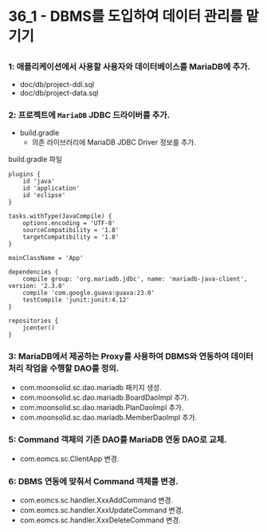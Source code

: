 # 36_1 - DBMS를 도입하여 데이터 관리를 맡기기

## 

### 1: 애플리케이션에서 사용할 사용자와 데이터베이스를 MariaDB에 추가.

- doc/db/project-ddl.sql
- doc/db/project-data.sql



### 2: 프로젝트에 `MariaDB` JDBC 드라이버를 추가.

- build.gradle 
    - 의존 라이브러리에 MariaDB JDBC Driver 정보를 추가.

build.gradle 파일
```
plugins {
    id 'java'
    id 'application'
    id 'eclipse'
}

tasks.withType(JavaCompile) {
    options.encoding = 'UTF-8'
    sourceCompatibility = '1.8'
    targetCompatibility = '1.8'
}

mainClassName = 'App'

dependencies {
    compile group: 'org.mariadb.jdbc', name: 'mariadb-java-client', version: '2.3.0'
    compile 'com.google.guava:guava:23.0'
    testCompile 'junit:junit:4.12'
}

repositories {
    jcenter()
}
```



### 3: MariaDB에서 제공하는 Proxy를 사용하여 DBMS와 연동하여 데이터 처리 작업을 수행할 DAO를 정의.

- com.moonsolid.sc.dao.mariadb 패키지 생성.
- com.moonsolid.sc.dao.mariadb.BoardDaoImpl 추가.
- com.moonsolid.sc.dao.mariadb.PlanDaoImpl 추가.
- com.moonsolid.sc.dao.mariadb.MemberDaoImpl 추가.

### 5: Command 객체의 기존 DAO를 MariaDB 연동 DAO로 교체. 

- com.eomcs.sc.ClientApp 변경.

### 6: DBMS 연동에 맞춰서 Command 객체를 변경.

- com.eomcs.sc.handler.XxxAddCommand 변경.
- com.eomcs.sc.handler.XxxUpdateCommand 변경.
- com.eomcs.sc.handler.XxxDeleteCommand 변경.



